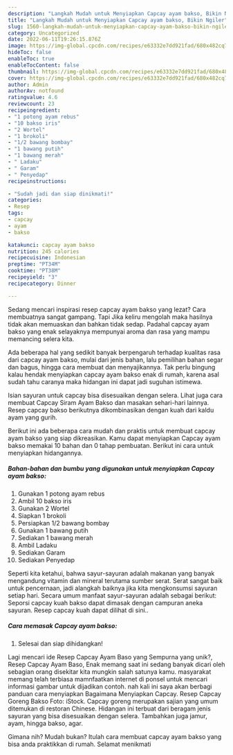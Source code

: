 ```yaml
---
description: "Langkah Mudah untuk Menyiapkan Capcay ayam bakso, Bikin Ngiler"
title: "Langkah Mudah untuk Menyiapkan Capcay ayam bakso, Bikin Ngiler"
slug: 1560-langkah-mudah-untuk-menyiapkan-capcay-ayam-bakso-bikin-ngiler
category: Uncategorized
date: 2022-06-11T19:26:15.876Z
image: https://img-global.cpcdn.com/recipes/e63332e7dd921fad/680x482cq70/capcay-ayam-bakso-foto-resep-utama.jpg
hideToc: false
enableToc: true
enableTocContent: false
thumbnail: https://img-global.cpcdn.com/recipes/e63332e7dd921fad/680x482cq70/capcay-ayam-bakso-foto-resep-utama.jpg
cover: https://img-global.cpcdn.com/recipes/e63332e7dd921fad/680x482cq70/capcay-ayam-bakso-foto-resep-utama.jpg
author: Admin
authorAv: notfound
ratingvalue: 4.6
reviewcount: 23
recipeingredient:
- "1 potong ayam rebus"
- "10 bakso iris"
- "2 Wortel"
- "1 brokoli"
- "1/2 bawang bombay"
- "1 bawang putih"
- "1 bawang merah"
- " Ladaku"
- " Garam"
- " Penyedap"
recipeinstructions:

- "Sudah jadi dan siap dinikmati!"
categories:
- Resep
tags:
- capcay
- ayam
- bakso

katakunci: capcay ayam bakso 
nutrition: 245 calories
recipecuisine: Indonesian
preptime: "PT34M"
cooktime: "PT38M"
recipeyield: "3"
recipecategory: Dinner

---
```



Sedang mencari inspirasi resep capcay ayam bakso yang lezat? Cara membuatnya sangat gampang. Tapi Jika keliru mengolah maka hasilnya tidak akan memuaskan dan bahkan tidak sedap. Padahal capcay ayam bakso yang enak selayaknya mempunyai aroma dan rasa yang mampu memancing selera kita.


Ada beberapa hal yang sedikit banyak berpengaruh terhadap kualitas rasa dari capcay ayam bakso, mulai dari jenis bahan, lalu pemilihan bahan segar dan bagus, hingga cara membuat dan menyajikannya. Tak perlu bingung kalau hendak menyiapkan capcay ayam bakso enak di rumah, karena asal sudah tahu caranya maka hidangan ini dapat jadi suguhan istimewa.

Isian sayuran untuk capcay bisa disesuaikan dengan selera. Lihat juga cara membuat Capcay Siram Ayam Bakso dan masakan sehari-hari lainnya. Resep capcay bakso berikutnya dikombinasikan dengan kuah dari kaldu ayam yang gurih.


Berikut ini ada beberapa cara mudah dan praktis untuk membuat capcay ayam bakso yang siap dikreasikan. Kamu dapat menyiapkan Capcay ayam bakso memakai 10 bahan dan 0 tahap pembuatan. Berikut ini cara untuk menyiapkan hidangannya.

<!--inarticleads1-->

##### Bahan-bahan dan bumbu yang digunakan untuk menyiapkan Capcay ayam bakso:

1. Gunakan 1 potong ayam rebus
1. Ambil 10 bakso iris
1. Gunakan 2 Wortel
1. Siapkan 1 brokoli
1. Persiapkan 1/2 bawang bombay
1. Gunakan 1 bawang putih
1. Sediakan 1 bawang merah
1. Ambil  Ladaku
1. Sediakan  Garam
1. Sediakan  Penyedap


Seperti kita ketahui, bahwa sayur-sayuran adalah makanan yang banyak mengandung vitamin dan mineral terutama sumber serat. Serat sangat baik untuk pencernaan, jadi alangkah baiknya jika kita mengkonsumsi sayuran setiap hari. Secara umum manfaat sayur-sayuran adalah sebagai berikut: Seporsi capcay kuah bakso dapat dimasak dengan campuran aneka sayuran. Resep capcay kuah dapat dilihat di sini.. 

<!--inarticleads2-->

##### Cara memasak Capcay ayam bakso:


1. Selesai dan siap dihidangkan!

Lagi mencari ide Resep Capcay Ayam Baso yang Sempurna yang unik?, Resep Capcay Ayam Baso, Enak memang saat ini sedang banyak dicari oleh sebagian orang disekitar kita mungkin salah satunya kamu. masyarakat memang telah terbiasa mamnfaatkan internet di ponsel untuk mencari informasi gambar untuk dijadikan contoh. nah kali ini saya akan berbagi panduan cara menyiapkan Bagaimana Menyiapkan Capcay. Resep Capcay Goreng Bakso Foto: iStock. Capcay goreng merupakan sajian yang umum ditemukan di restoran Chinese. Hidangan ini terbuat dari beragam jenis sayuran yang bisa disesuaikan dengan selera. Tambahkan juga jamur, ayam, hingga bakso, agar. 

Gimana nih? Mudah bukan? Itulah cara membuat capcay ayam bakso yang bisa anda praktikkan di rumah. Selamat menikmati
